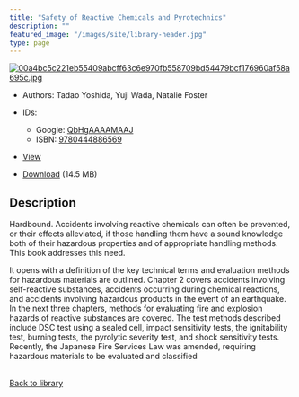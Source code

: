 ```yaml
---
title: "Safety of Reactive Chemicals and Pyrotechnics"
description: ""
featured_image: "/images/site/library-header.jpg"
type: page
---
```


<a href="" target="_blank">![00a4bc5c221eb55409abcff63c6e970fb558709bd54479bcf176960af58a695c.jpg](/images/library/00a4bc5c221eb55409abcff63c6e970fb558709bd54479bcf176960af58a695c.jpg)</a>
* Authors: Tadao Yoshida, Yuji Wada, Natalie Foster
* IDs:
  * Google: <a href="https://books.google.com/books?id=QbHgAAAAMAAJ" target="_blank">QbHgAAAAMAAJ</a>
  * ISBN: <a href="https://www.worldcat.org/isbn/9780444886569" target="_blank">9780444886569</a>
* <a href="" target="_blank">View</a>

* [Download]() (14.5 MB)

## Description<div>
<p>Hardbound. Accidents involving reactive chemicals can often be prevented, or their effects alleviated, if those handling them have a sound knowledge both of their hazardous properties and of appropriate handling methods. This book addresses this need. </p>
<p>It opens with a definition of the key technical terms and evaluation methods for hazardous materials are outlined. Chapter 2 covers accidents involving self-reactive substances, accidents occurring during chemical reactions, and accidents involving hazardous products in the event of an earthquake. In the next three chapters, methods for evaluating fire and explosion hazards of reactive substances are covered. The test methods described include DSC test using a sealed cell, impact sensitivity tests, the ignitability test, burning tests, the pyrolytic severity test, and shock sensitivity tests. Recently, the Japanese Fire Services Law was amended, requiring hazardous materials to be evaluated and classified</p></div>

<br />[Back to library](/library/)
